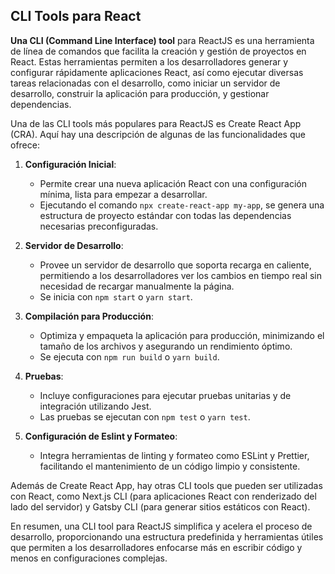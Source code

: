 
## CLI Tools para React
**Una CLI (Command Line Interface) tool** para ReactJS es una herramienta de línea de comandos que facilita la creación y gestión de proyectos en React. Estas herramientas permiten a los desarrolladores generar y configurar rápidamente aplicaciones React, así como ejecutar diversas tareas relacionadas con el desarrollo, como iniciar un servidor de desarrollo, construir la aplicación para producción, y gestionar dependencias.

Una de las CLI tools más populares para ReactJS es Create React App (CRA). Aquí hay una descripción de algunas de las funcionalidades que ofrece:

1. **Configuración Inicial**:
   - Permite crear una nueva aplicación React con una configuración mínima, lista para empezar a desarrollar.
   - Ejecutando el comando `npx create-react-app my-app`, se genera una estructura de proyecto estándar con todas las dependencias necesarias preconfiguradas.

2. **Servidor de Desarrollo**:
   - Provee un servidor de desarrollo que soporta recarga en caliente, permitiendo a los desarrolladores ver los cambios en tiempo real sin necesidad de recargar manualmente la página.
   - Se inicia con `npm start` o `yarn start`.

3. **Compilación para Producción**:
   - Optimiza y empaqueta la aplicación para producción, minimizando el tamaño de los archivos y asegurando un rendimiento óptimo.
   - Se ejecuta con `npm run build` o `yarn build`.

4. **Pruebas**:
   - Incluye configuraciones para ejecutar pruebas unitarias y de integración utilizando Jest.
   - Las pruebas se ejecutan con `npm test` o `yarn test`.

5. **Configuración de Eslint y Formateo**:
   - Integra herramientas de linting y formateo como ESLint y Prettier, facilitando el mantenimiento de un código limpio y consistente.

Además de Create React App, hay otras CLI tools que pueden ser utilizadas con React, como Next.js CLI (para aplicaciones React con renderizado del lado del servidor) y Gatsby CLI (para generar sitios estáticos con React).

En resumen, una CLI tool para ReactJS simplifica y acelera el proceso de desarrollo, proporcionando una estructura predefinida y herramientas útiles que permiten a los desarrolladores enfocarse más en escribir código y menos en configuraciones complejas.